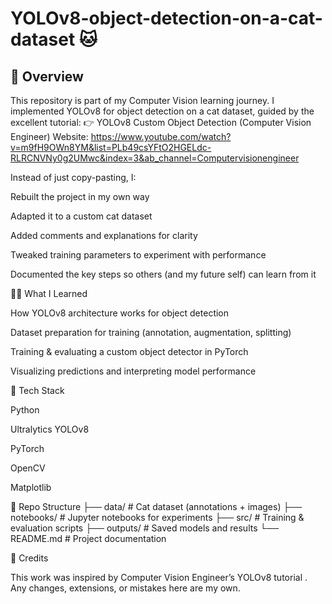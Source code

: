 # YOLOv8-object-detection-on-a-cat-dataset 🐱

## 📌 Overview

This repository is part of my Computer Vision learning journey.
I implemented YOLOv8 for object detection on a cat dataset, guided by the excellent tutorial:
👉 YOLOv8 Custom Object Detection (Computer Vision Engineer)
Website: https://www.youtube.com/watch?v=m9fH9OWn8YM&list=PLb49csYFtO2HGELdc-RLRCNVNy0g2UMwc&index=3&ab_channel=Computervisionengineer

Instead of just copy-pasting, I:

Rebuilt the project in my own way

Adapted it to a custom cat dataset

Added comments and explanations for clarity

Tweaked training parameters to experiment with performance

Documented the key steps so others (and my future self) can learn from it

🧑‍💻 What I Learned

How YOLOv8 architecture works for object detection

Dataset preparation for training (annotation, augmentation, splitting)

Training & evaluating a custom object detector in PyTorch

Visualizing predictions and interpreting model performance

🔧 Tech Stack

Python

Ultralytics YOLOv8

PyTorch

OpenCV

Matplotlib

📂 Repo Structure
├── data/               # Cat dataset (annotations + images)
├── notebooks/          # Jupyter notebooks for experiments
├── src/                # Training & evaluation scripts
├── outputs/            # Saved models and results
└── README.md           # Project documentation

🙏 Credits

This work was inspired by Computer Vision Engineer’s YOLOv8 tutorial
.
Any changes, extensions, or mistakes here are my own.
